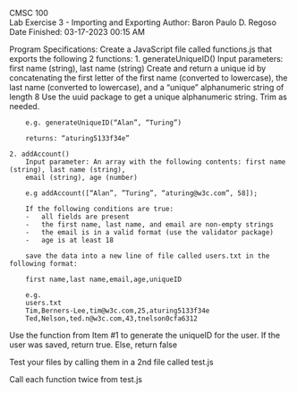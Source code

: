 CMSC 100  
Lab Exercise 3 - Importing and Exporting
Author: Baron Paulo D. Regoso
Date Finished: 03-17-2023 00:15 AM 

Program Specifications:
Create a JavaScript file called functions.js that exports the following 2 functions:
    1. generateUniqueID()
        Input parameters: first name (string), last name (string)
        Create and return a unique id by concatenating the first letter of the first name (converted to lowercase), 
        the last name (converted to lowercase), and a “unique” alphanumeric string of length 8
        Use the uuid package to get a unique alphanumeric string. Trim as needed. 

        e.g. generateUniqueID(“Alan”, “Turing”)

        returns: “aturing5133f34e”

    2. addAccount()
        Input parameter: An array with the following contents: first name (string), last name (string), 
        email (string), age (number)

        e.g addAccount([“Alan”, ”Turing”, “aturing@w3c.com”, 58]);

        If the following conditions are true:
        -   all fields are present
        -   the first name, last name, and email are non-empty strings
        -   the email is in a valid format (use the validator package)
        -   age is at least 18

        save the data into a new line of file called users.txt in the following format:

        first name,last name,email,age,uniqueID

        e.g.
        users.txt
        Tim,Berners-Lee,tim@w3c.com,25,aturing5133f34e
        Ted,Nelson,ted.n@w3c.com,43,tnelson0cfa6312

Use the function from Item #1 to generate the uniqueID for the user.
If the user was saved, return true. Else, return false

Test your files by calling them in a 2nd file called test.js

Call each function twice from test.js
